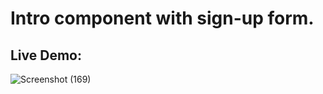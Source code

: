 # Intro component with sign-up form.
## Live Demo: 

![Screenshot (169)](https://github.com/cjpanda/Intro-component-with-sign-up-form/assets/107156444/10f3c043-e152-4e67-b7ba-8cc6a067dc48)
